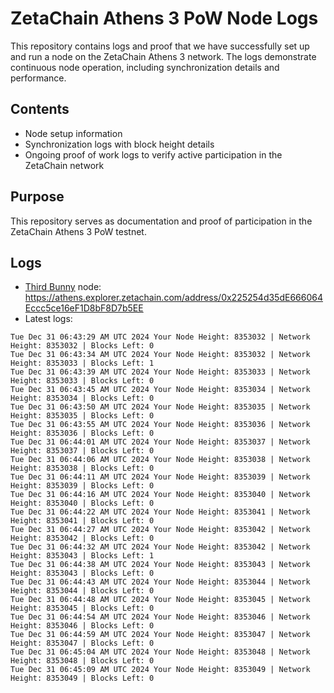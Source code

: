 # ZetaChain Athens 3 PoW Node Logs
This repository contains logs and proof that we have successfully set up and run a node on the ZetaChain Athens 3 network. The logs demonstrate continuous node operation, including synchronization details and performance.

## Contents
- Node setup information
- Synchronization logs with block height details
- Ongoing proof of work logs to verify active participation in the ZetaChain network

## Purpose
This repository serves as documentation and proof of participation in the ZetaChain Athens 3 PoW testnet.

## Logs

- [Third Bunny](https://thirdbunny.xyz/) node: https://athens.explorer.zetachain.com/address/0x225254d35dE666064Eccc5ce16eF1D8bF8D7b5EE
- Latest logs:
```
Tue Dec 31 06:43:29 AM UTC 2024 Your Node Height: 8353032 | Network Height: 8353032 | Blocks Left: 0
Tue Dec 31 06:43:34 AM UTC 2024 Your Node Height: 8353032 | Network Height: 8353033 | Blocks Left: 1
Tue Dec 31 06:43:39 AM UTC 2024 Your Node Height: 8353033 | Network Height: 8353033 | Blocks Left: 0
Tue Dec 31 06:43:45 AM UTC 2024 Your Node Height: 8353034 | Network Height: 8353034 | Blocks Left: 0
Tue Dec 31 06:43:50 AM UTC 2024 Your Node Height: 8353035 | Network Height: 8353035 | Blocks Left: 0
Tue Dec 31 06:43:55 AM UTC 2024 Your Node Height: 8353036 | Network Height: 8353036 | Blocks Left: 0
Tue Dec 31 06:44:01 AM UTC 2024 Your Node Height: 8353037 | Network Height: 8353037 | Blocks Left: 0
Tue Dec 31 06:44:06 AM UTC 2024 Your Node Height: 8353038 | Network Height: 8353038 | Blocks Left: 0
Tue Dec 31 06:44:11 AM UTC 2024 Your Node Height: 8353039 | Network Height: 8353039 | Blocks Left: 0
Tue Dec 31 06:44:16 AM UTC 2024 Your Node Height: 8353040 | Network Height: 8353040 | Blocks Left: 0
Tue Dec 31 06:44:22 AM UTC 2024 Your Node Height: 8353041 | Network Height: 8353041 | Blocks Left: 0
Tue Dec 31 06:44:27 AM UTC 2024 Your Node Height: 8353042 | Network Height: 8353042 | Blocks Left: 0
Tue Dec 31 06:44:32 AM UTC 2024 Your Node Height: 8353042 | Network Height: 8353043 | Blocks Left: 1
Tue Dec 31 06:44:38 AM UTC 2024 Your Node Height: 8353043 | Network Height: 8353043 | Blocks Left: 0
Tue Dec 31 06:44:43 AM UTC 2024 Your Node Height: 8353044 | Network Height: 8353044 | Blocks Left: 0
Tue Dec 31 06:44:48 AM UTC 2024 Your Node Height: 8353045 | Network Height: 8353045 | Blocks Left: 0
Tue Dec 31 06:44:54 AM UTC 2024 Your Node Height: 8353046 | Network Height: 8353046 | Blocks Left: 0
Tue Dec 31 06:44:59 AM UTC 2024 Your Node Height: 8353047 | Network Height: 8353047 | Blocks Left: 0
Tue Dec 31 06:45:04 AM UTC 2024 Your Node Height: 8353048 | Network Height: 8353048 | Blocks Left: 0
Tue Dec 31 06:45:09 AM UTC 2024 Your Node Height: 8353049 | Network Height: 8353049 | Blocks Left: 0
```

